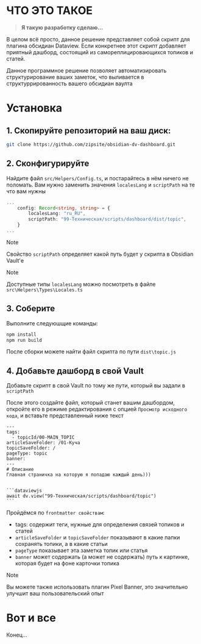 # ЧТО ЭТО ТАКОЕ
> **Я такую разработку сделаю...**

В целом всё просто, данное решение представляет собой скрипт для плагина обсидиан Dataview. Если конкретнее этот скрипт добавляет приятный дашборд, состоящий из самореплицировающихся топиков и статей.

Данное программное решение позволяет автоматизировать структурирование ваших заметок, что выливается в структуррированность вашего обсидиан ваулта

# Установка
## 1. Скопируйте репозиторий на ваш диск:

```sh
git clone https://github.com/zipsite/obsidian-dv-dashboard.git
```

## 2. Сконфигурируйте
Найдите файл `src/Helpers/Config.ts`, и постарайтесь в нём ничего не поломать. Вам нужно заменить значения `localesLang` и `scriptPath` на те что вам нужны

```typescript
...
    config: Record<string, string> = {
        localesLang: "ru_RU",
        scriptPath: "99-Техническая/scripts/dashboard/dist/topic",
    }
...
```
> [!NOTE] 
> Свойство `scriptPath` определяет какой путь будет у скрипта в Obsidian Vault'е

> [!NOTE] 
> Доступные типы `localesLang` можно посмотреть в файле `src\Helpers\Types\Locales.ts`

## 3. Соберите
Выполните следуюшщие команды:

```sh
npm install
npm run build
```

После сборки можете найти файл скрипта по пути `dist\topic.js`

## 4. Добавьте дашборд в свой Vault
Добавьте скрипт в свой Vault по тому же пути, который вы задали в `scriptPath`

После этого создайте файл, который станет вашим дашбордом, откройте его в режиме редактирования с опцией `Просмотр исходного кода`, и вставьте представленный ниже текст

````
---
tags:
  - topicId/00-MAIN_TOPIC
articleSaveFolder: /01-Куча
topicSaveFolder: /
pageType: topic
banner: 
---
# Описание
Главная страничка на которую я попадаю каждый день)))


```dataviewjs
await dv.view("99-Техническая/scripts/dashboard/topic")
```
````

Пройдёмся по `frontmatter свойствам`:
- tags: содержит теги, нужные для определения связей топиков и статей
- `articleSaveFolder` и `topicSaveFolder` показывают в какие папки сохранять топики, а в какие статьи
- `pageType` показывает эта заметка топик или статья
- `banner` может содержать (а может не содержать) путь к картинке, которая будет на фоне карточки топика

> [!NOTE] 
> Вы можете также использовать плагин Pixel Banner, это значительно улучшит ваш пользовательский опыт

# Вот и все
Конец...